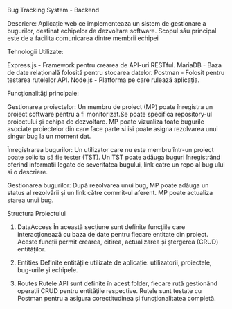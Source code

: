 Bug Tracking System - Backend

Descriere:
Aplicație web ce implementeaza un sistem de gestionare a bugurilor, destinat echipelor de dezvoltare software. Scopul său principal este de a facilita comunicarea dintre membrii echipei


Tehnologii Utilizate:

Express.js - Framework pentru crearea de API-uri RESTful.
MariaDB - Baza de date relațională folosită pentru stocarea datelor.
Postman - Folosit pentru testarea rutelelor API.
Node.js - Platforma pe care rulează aplicația.


Funcționalități principale:

Gestionarea proiectelor: Un membru de proiect (MP) poate înregistra un proiect software pentru a fi monitorizat.Se poate specifica repository-ul proiectului și echipa de dezvoltare. MP poate vizualiza toate bugurile asociate proiectelor din care face parte si isi poate asigna rezolvarea unui singur bug la un moment dat.

Înregistrarea bugurilor: Un utilizator care nu este membru într-un proiect poate solicita să fie tester (TST). Un TST poate adăuga buguri înregistrând oferind informatii legate de severitatea bugului, link catre un repo al bug ului si o descriere.

Gestionarea bugurilor: După rezolvarea unui bug, MP poate adăuga un status al rezolvării și un link către commit-ul aferent. MP poate actualiza starea unui bug.

Structura Proiectului
1. DataAccess
În această secțiune sunt definite funcțiile care interacționează cu baza de date pentru fiecare entitate din proiect. Aceste funcții permit crearea, citirea, actualizarea și ștergerea (CRUD) entităților.

2. Entities
Definite entitățile utilizate de aplicație: utilizatorii, proiectele, bug-urile și echipele.

3. Routes
Rutele API sunt definite în acest folder, fiecare rută gestionând operații CRUD pentru entitățile respective. Rutele sunt testate cu Postman pentru a asigura corectitudinea și funcționalitatea completă.
